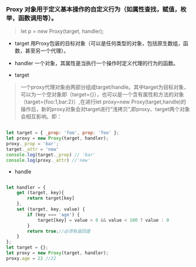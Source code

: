 ### Proxy 对象用于定义基本操作的自定义行为（如属性查找，赋值，枚举，函数调用等）。

> let p = new Proxy(target, handler);

- target 用Proxy包装的目标对象（可以是任何类型的对象，包括原生数组，函数，甚至另一个代理）。

- handler 一个对象，其属性是当执行一个操作时定义代理的行为的函数。


* target

> 一个proxy代理对象由两部分组成target/handle。其中target为目标对象，可以为一个空对象即（target={}），也可以是一个含有属性和方法的对象（target={foo:1,bar:2}）,在进行let proxy=new Proxy(target,handle)的操作后，新的proxy对象会对target进行“浅拷贝”,即proxy、target两个对象会相互影响。即：

``` javascript

let target = { _prop: 'foo', prop: 'foo' };
let proxy = new Proxy(target, handler);
proxy._prop = 'bar';
target._attr = 'new'
console.log(target._prop) // 'bar'
console.log(proxy._attr) //'new'

```


* handle

``` javascript

let handler = {
    get (target, key){
        return target[key]
    },
    set (target, key, value) {
        if (key === 'age') {
            target[key] = value > 0 && value < 100 ? value : 0
        }
        return true;//必须有返回值
    }
};
let target = {};
let proxy = new Proxy(target, handler);
proxy.age = 22 //22


```

